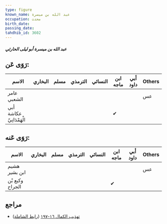 ```yaml
---
type: figure
known_name: عبد الله بن ميسرة
occupation: محدث
birth_date:
passing_date:
tahdhib_id: 3602
---
```

##### عبد الله بن ميسرة أبو ليلى الحارثي

## رَوَى عَن:
| الاسم                    | البخاري | مسلم | الترمذي | النسائي | ابن ماجه | أبي داود | Others |
| ------------------------ | ------- | ---- | ------- | ------- | -------- | -------- | ------ |
| عامر الشعبي              |         |      |         |         |          |          | عس     |
| أبي عكاشة الْهَمْدَانِيّ |         |      |         |         | ✔        |          |        |
## رَوَى عَنه:
| الاسم           | البخاري | مسلم | الترمذي | النسائي | ابن ماجه | أبي داود | Others |
| --------------- | ------- | ---- | ------- | ------- | -------- | -------- | ------ |
| هشيم ابن بشير   |         |      |         |         |          |          | عس     |
| وكيع بْن الجراح |         |      |         |         | ✔        |          |        |
## مراجع
- [تهذيب الكمال ١٦-١٩٧](obsidian://open?vault=Tahdhib-al-Kamal&file=Figures/٣٦٠٢-عبد%20الله%20بن%20ميسرة%20أبو%20ليلى%20الحارثي) ([رابط الشاملة](https://shamela.ws/book/3722/8190))